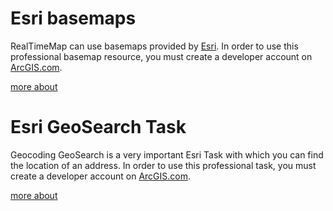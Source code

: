 # Esri basemaps

RealTimeMap can use basemaps provided by [Esri](https://www.esri.com/en-us/home). In order to use this professional basemap resource, you must create a developer account on [ArcGIS.com](https://www.arcgis.com/index.html).

[more about](https://github.com/ichim/LeafletForBlazor-NuGet/tree/main/Esri%20Leaflet/basemap)

# Esri GeoSearch Task

Geocoding GeoSearch is a very important Esri Task with which you can find the location of an address. In order to use this professional task, you must create a developer account on [ArcGIS.com](https://www.arcgis.com/index.html).


[more about](https://github.com/ichim/LeafletForBlazor-NuGet/tree/main/Esri%20Leaflet/geoSearch#geosearch-esri-task)
